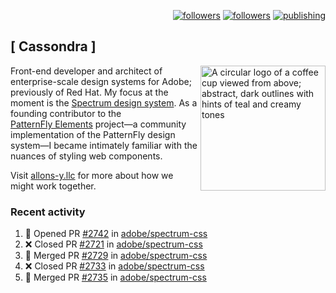 <p align="right"><a rel="me" href="https://front-end.social/@castastrophe">
    <img alt="followers" title="Follow me on Mastodon" src="https://img.shields.io/mastodon/follow/109297102751309835?domain=https%3A%2F%2Ffront-end.social&label=Follow&logo=mastodon&logoColor=white&style=for-the-badge&labelColor=008080&color=006969"/></a>
  <a href="https://codepen.io/castastrophe/">
    <img alt="followers" title="Follow me on CodePen" src="https://img.shields.io/badge/23-1?color=640464&labelColor=7c007c&style=for-the-badge&logo=codepen&label=Follow"/></a>
<a href="https://castastrophe.medium.com/">
    <img alt="publishing" title="View articles on Medium" src="https://img.shields.io/badge/107-1?color=666&labelColor=444&label=subscribe&logo=medium&logoColor=white&style=for-the-badge"/></a>
</p>

## [&nbsp;Cassondra&nbsp;]

<img align="right" src="https://github-production-user-asset-6210df.s3.amazonaws.com/1840295/253016758-ba468774-1cd3-42c2-8f43-947b5eeb5edf.png" height="200" alt="A circular logo of a coffee cup viewed from above; abstract, dark outlines with hints of teal and creamy tones">

Front-end developer and architect of enterprise-scale design systems for Adobe; previously of Red Hat. My focus at the moment is the [Spectrum design system](https://github.com/adobe/spectrum-css). As a founding contributor to the [PatternFly&nbsp;Elements](https://github.com/patternfly/patternfly-elements) project&mdash;a community implementation of the PatternFly design system&mdash;I became intimately familiar with the nuances of styling web components.

Visit [allons-y.llc](http://allons-y.llc/) for more about how we might work together.

### Recent activity

<!--START_SECTION:activity-->
1. 💪 Opened PR [#2742](https://github.com/adobe/spectrum-css/pull/2742) in [adobe/spectrum-css](https://github.com/adobe/spectrum-css)
2. ❌ Closed PR [#2721](https://github.com/adobe/spectrum-css/pull/2721) in [adobe/spectrum-css](https://github.com/adobe/spectrum-css)
3. 🎉 Merged PR [#2729](https://github.com/adobe/spectrum-css/pull/2729) in [adobe/spectrum-css](https://github.com/adobe/spectrum-css)
4. ❌ Closed PR [#2733](https://github.com/adobe/spectrum-css/pull/2733) in [adobe/spectrum-css](https://github.com/adobe/spectrum-css)
5. 🎉 Merged PR [#2735](https://github.com/adobe/spectrum-css/pull/2735) in [adobe/spectrum-css](https://github.com/adobe/spectrum-css)
<!--END_SECTION:activity-->
